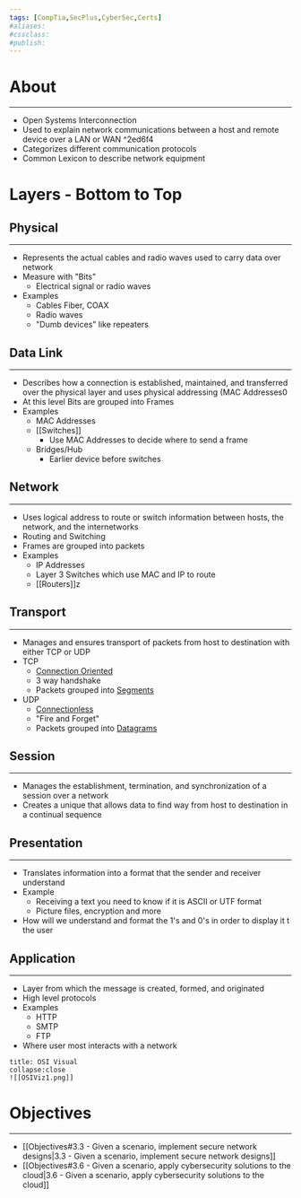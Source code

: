 ```yaml
---
tags: [CompTia,SecPlus,CyberSec,Certs]
#aliases:
#cssclass:
#publish:
---
```


# About
---
- Open Systems Interconnection
- Used to explain network communications between a host and remote device over a LAN or WAN ^2ed6f4
- Categorizes different communication protocols
- Common Lexicon to describe network equipment

# Layers - Bottom to Top

## Physical
---
- Represents the actual cables and radio waves used to carry data over network
- Measure with "Bits"
	- Electrical signal or radio waves
- Examples
	- Cables Fiber, COAX
	- Radio waves
	- "Dumb devices" like repeaters

## Data Link
---
- Describes how a connection is established, maintained, and transferred over the physical layer and uses physical addressing (MAC Addresses0
- At this level Bits are grouped into Frames
- Examples
	- MAC Addresses
	- [[Switches]]
		- Use MAC Addresses to decide where to send a frame
	- Bridges/Hub
		- Earlier device before switches

## Network
---
- Uses logical address to route or switch information between hosts, the network, and the internetworks
- Routing and Switching
- Frames are grouped into packets
- Examples
	- IP Addresses
	- Layer 3 Switches which use MAC and IP to route
	- [[Routers]]z

## Transport
---
- Manages and ensures transport of packets from host to destination with either TCP or UDP
- TCP
	- <u>Connection Oriented</u>
	- 3 way handshake
	- Packets grouped into <u>Segments</u>
- UDP
	- <u>Connectionless</u>
	- "Fire and Forget"
	- Packets grouped into <u>Datagrams</u>

## Session
---
- Manages the establishment, termination, and synchronization of a session over a network
- Creates a unique that allows data to find way from host to destination in a continual sequence

## Presentation
---
- Translates information into a format that the sender and receiver understand
- Example
	- Receiving a text you need to know if it is ASCII or UTF format
	- Picture files, encryption and more
- How will we understand and format the 1's and 0's in order to display it t the user

## Application
---
- Layer from which the message is created, formed, and originated
- High level protocols
- Examples
	- HTTP
	- SMTP
	- FTP
- Where user most interacts with a network

```ad-info
title: OSI Visual
collapse:close
![[OSIViz1.png]]
```

# Objectives
---
- [[Objectives#3.3 - Given a scenario, implement secure network designs|3.3 - Given a scenario, implement secure network designs]]
- [[Objectives#3.6 - Given a scenario, apply cybersecurity solutions to the cloud|3.6 - Given a scenario, apply cybersecurity solutions to the cloud]]